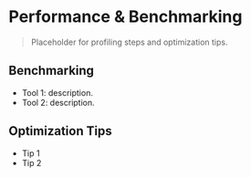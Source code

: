 # Performance & Benchmarking

> Placeholder for profiling steps and optimization tips.

## Benchmarking

- Tool 1: description.
- Tool 2: description.

## Optimization Tips

- Tip 1
- Tip 2

